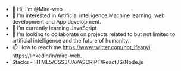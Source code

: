 - 👋 Hi, I’m @Mire-web
- 👀 I’m interested in Artificial intelligence,Machine learning, web development and App development.
- 🌱 I’m currently learning JavaScript
- 💞️ I’m looking to collaborate on projects related to but not limited to artificial intelligence and the future of humanity..
- 📫 How to reach me https://www.twitter.com/not_ifeanyi. https://linkedin/in/mire-web.
- Stacks - HTML5/CSS3/JAVASCRIPT/ReactJS/Node.js
<!---
Mire-web/Mire-web is a ✨ special ✨ repository because its `README.md` (this file) appears on your GitHub profile.
You can click the Preview link to take a look at your changes.
--->
